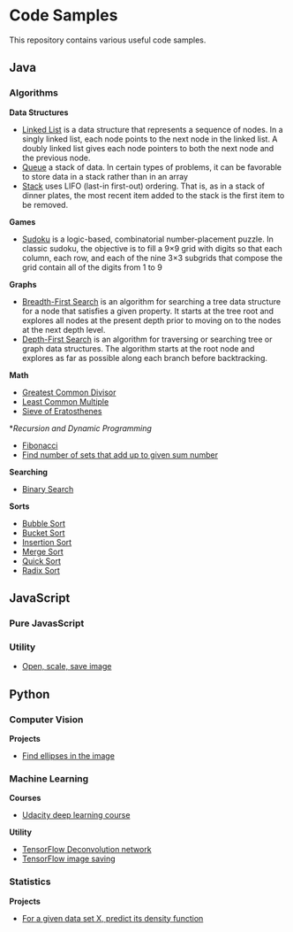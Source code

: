 # Code Samples

This repository contains various useful code samples.

## Java

### Algorithms

**Data Structures**

* [Linked List](java/algorithms/data_structures/LinkedList.java) is a data structure that represents a sequence of
  nodes. In a singly linked list, each node points to the next node in the linked list. A doubly linked list gives each
  node pointers to both the next node and the previous node.
* [Queue](java/algorithms/data_structures/Queue.java) a stack of data. In certain types of problems, it can be favorable
  to store data in a stack rather than in an array
* [Stack](java/algorithms/data_structures/Stack.java) uses LIFO (last-in first-out) ordering. That is, as in a stack of
  dinner plates, the most recent item added to the stack is the first item to be removed.

**Games**

* [Sudoku](java/algorithms/games/Sudoku.java) is a logic-based, combinatorial number-placement puzzle. In classic
  sudoku, the objective is to fill a 9×9 grid with digits so that each column, each row, and each of the nine 3×3
  subgrids that compose the grid contain all of the digits from 1 to 9

**Graphs**

* [Breadth-First Search](java/algorithms/graphs/BFS.java) is an algorithm for searching a tree data structure for a node
  that satisfies a given property. It starts at the tree root and explores all nodes at the present depth prior to
  moving on to the nodes at the next depth level.
* [Depth-First Search](java/algorithms/graphs/DFS.java) is an algorithm for traversing or searching tree or graph data
  structures. The algorithm starts at the root node and explores as far as possible along each branch before
  backtracking.

**Math**

* [Greatest Common Divisor](java/algorithms/math/GCD_LCM.java)
* [Least Common Multiple](java/algorithms/math/GCD_LCM.java)
* [Sieve of Eratosthenes](java/algorithms/math/SieveOfEratosthenes.java)

**Recursion and Dynamic Programming*

* [Fibonacci](java/algorithms/recursion_and_dynamic_programming/Fibonacci.java)
* [Find number of sets that add up to given sum number](java/algorithms/recursion_and_dynamic_programming/FindSetsNumber.java)

**Searching**

* [Binary Search](java/algorithms/searching/BinarySearch.java)

**Sorts**

* [Bubble Sort](java/algorithms/sorts/BubbleSort.java)
* [Bucket Sort](java/algorithms/sorts/BucketSort.java)
* [Insertion Sort](java/algorithms/sorts/InsertionSort.java)
* [Merge Sort](java/algorithms/sorts/MergeSort.java)
* [Quick Sort](java/algorithms/sorts/QuickSort.java)
* [Radix Sort](java/algorithms/sorts/RadixSort.java)

## JavaScript

### Pure JavasScript

### Utility

* [Open, scale, save image](javascript/utility/open_scale_save)

## Python

### Computer Vision

**Projects**

* [Find ellipses in the image](python/computer_vision/find_ellipses/find_ellipses.py)

### Machine Learning

**Courses**

* [Udacity deep learning course](python/machine_learning/courses/udacity_deep_learning)

**Utility**

* [TensorFlow Deconvolution network](python/machine_learning/tensorflow/deconv/deconv.py)
* [TensorFlow image saving](python/machine_learning/tensorflow/image_saving/image_saving.py)

### Statistics

**Projects**

* [For a given data set X, predict its density function](python/statistics/density_function/predict_density_function.py)

